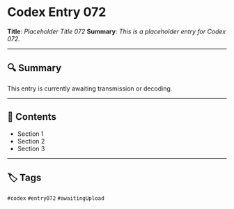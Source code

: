 # Codex Entry 072

**Title**: *Placeholder Title 072*
**Summary**: _This is a placeholder entry for Codex 072._

---

## 🔍 Summary

This entry is currently awaiting transmission or decoding.

---

## 🧠 Contents

- Section 1
- Section 2
- Section 3

---

## 🏷️ Tags

`#codex` `#entry072` `#awaitingUpload`
